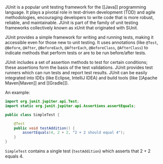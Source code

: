 JUnit is a popular unit testing framework for the [[Java]] programming language. It plays a pivotal role in test-driven development (TDD) and agile methodologies, encouraging developers to write code that is more robust, reliable, and maintainable. JUnit is part of the family of unit testing frameworks collectively known as xUnit that originated with SUnit.

JUnit provides a simple framework for writing and running tests, making it accessible even for those new to unit testing. It uses annotations (like `@Test`, `@Before`, `@After`, `@BeforeEach`, `@AfterEach`, `@BeforeClass`, `@AfterClass`) to indicate methods that perform tests or are to be run before/after tests.

JUnit includes a set of assertion methods to test for certain conditions; these assertions form the basis of the test validations. JUnit provides test runners which can run tests and report test results. JUnit can be easily integrated into IDEs (like Eclipse, IntelliJ IDEA) and build tools (like [[Apache Maven|Maven]] and [[Gradle]]).

An example:

```java
import org.junit.jupiter.api.Test;
import static org.junit.jupiter.api.Assertions.assertEquals;

public class SimpleTest {

    @Test
    public void testAddition() {
        assertEquals(4, 2 + 2, "2 + 2 should equal 4");
    }
}
```

`SimpleTest` contains a single test (`testAddition`) which asserts that 2 + 2 equals 4. 